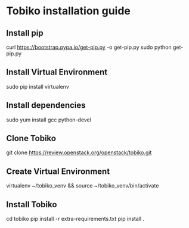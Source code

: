 # Tobiko installation guide

## Install pip

curl https://bootstrap.pypa.io/get-pip.py -o get-pip.py
sudo python get-pip.py

## Install Virtual Environment

sudo pip install virtualenv

## Install dependencies

sudo yum install gcc python-devel

## Clone Tobiko

git clone https://review.openstack.org/openstack/tobiko.git

## Create Virtual Environment

virtualenv ~/tobiko_venv && source ~/tobiko_venv/bin/activate

## Install Tobiko

cd tobiko
pip install -r extra-requirements.txt
pip install .